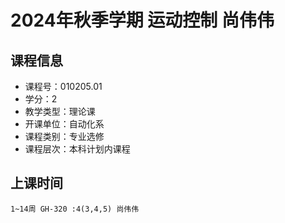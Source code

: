 # 2024年秋季学期 运动控制 尚伟伟






## 课程信息

- 课程号：010205.01
- 学分：2
- 教学类型：理论课
- 开课单位：自动化系
- 课程类别：专业选修
- 课程层次：本科计划内课程

## 上课时间

```
1~14周 GH-320 :4(3,4,5) 尚伟伟
```

